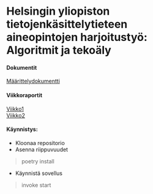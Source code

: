 # Helsingin yliopiston tietojenkäsittelytieteen aineopintojen harjoitustyö: Algoritmit ja tekoäly
#### Dokumentit
[Määrittelydokumentti](https://github.com/henniseppis/algoritmit-harjoitustyo/blob/main/dokumentaatio/maarittelydokumentti.md)

#### Viikkoraportit
[Viikko1](https://github.com/henniseppis/algoritmit-harjoitustyo/blob/main/dokumentaatio/viikkoraportit/viikko1.md)  
[Viikko2](https://github.com/henniseppis/algoritmit-harjoitustyo/blob/main/dokumentaatio/viikkoraportit/viikko2.md)


#### Käynnistys:
- Kloonaa repositorio
- Asenna riippuvuudet  
> poetry install

- Käynnistä sovellus
> invoke start
